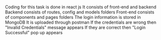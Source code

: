 Coding for this task is done in react js 
It consists of front-end and backend 
Backend consists of routes, config and models folders
Front-end consists of components and pages folders 
The login information is stored in MongoDB
It is uploaded through postman 
If the credentials are wrong then "Invalid Credentials" message appears
If they are correct then "Login Successful" pop up appears
